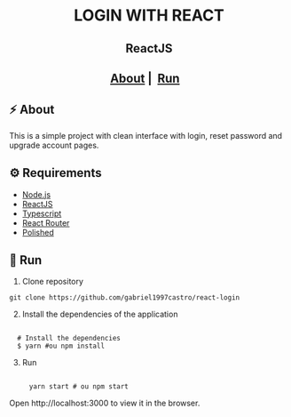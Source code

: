 <h1 align="center">
    LOGIN WITH REACT
</h1>
<h2 align="center">  ReactJS <h2>
<p align="center">
  <a href="#zap-about">About</a>&nbsp;|&nbsp;
  <a href="#rocket-run">Run</a>&nbsp;&nbsp;&nbsp;
</p>
 

## :zap: About

This is a simple project with clean interface with login, reset password and upgrade account pages.


## :gear: Requirements

-  [Node.js](https://nodejs.org/en/)
-  [ReactJS](https://reactjs.org/)
-  [Typescript](https://www.typescriptlang.org/)
-  [React Router](https://reactrouter.com/docs/en/v6/getting-started/overview)
-  [Polished](https://polished.js.org/)


## :rocket: Run
1. Clone repository

<pre><code>git clone https://github.com/gabriel1997castro/react-login</code></pre>

2. Install the dependencies of the application

<pre><code>
  # Install the dependencies
  $ yarn #ou npm install
</code></pre>

3. Run
<pre><code>
     yarn start # ou npm start
</code></pre>


Open http://localhost:3000 to view it in the browser.
